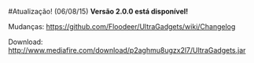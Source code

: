 #Atualização! (06/08/15)
**Versão 2.0.0 está disponível!**

Mudanças: https://github.com/Floodeer/UltraGadgets/wiki/Changelog

Download: http://www.mediafire.com/download/p2aghmu8ugzx2l7/UltraGadgets.jar

